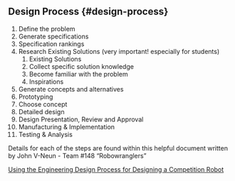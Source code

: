 ## Design Process {#design-process}

1.  Define the problem
2.  Generate specifications
3.  Specification rankings
4.  Research Existing Solutions (very important! especially for students)
    1.  Existing Solutions
    2.  Collect specific solution knowledge
    3.  Become familiar with the problem
    4.  Inspirations
5.  Generate concepts and alternatives
6.  Prototyping
7.  Choose concept
8.  Detailed design
9.  Design Presentation, Review and Approval
10.  Manufacturing &amp; Implementation
11.  Testing &amp; Analysis

Details for each of the steps are found within this helpful document written by John V-Neun - Team #148 “Robowranglers”

[Using the Engineering Design Process for Designing a Competition Robot](https://docs.google.com/file/d/0B1iUlJVbtPYzbFpwYUh2SG1uNkU/edit)